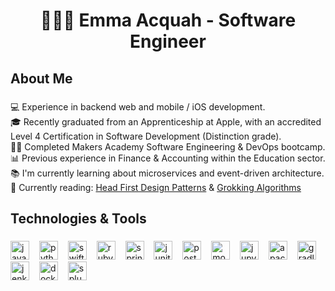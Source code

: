 <h1 align="center">👩🏾‍💻 Emma Acquah - Software Engineer</h1>

<h2 align="left">About Me</h2>

###

<p align="left">
💻 Experience in backend web and mobile / iOS development.<br>
🎓 Recently graduated from an Apprenticeship at Apple, with an accredited <br>
  Level 4 Certification in Software Development (Distinction grade).<br>
💪🏾 Completed Makers Academy Software Engineering & DevOps bootcamp.<br>
📊 Previous experience in Finance & Accounting within the Education sector.<br>
📚 I'm currently learning about microservices and event-driven architecture.<br>
📖 Currently reading: <a href="https://www.oreilly.com/library/view/head-first-design/9781492077992/">Head First Design Patterns</a> & <a href="https://www.oreilly.com/library/view/grokking-algorithms-second/9781633438538/">Grokking Algorithms</a>
</p>

###

<h2 align="left">Technologies & Tools</h2>

###

<div align="left">
  <img src="https://img.shields.io/badge/Java-ED8B00?style=for-the-badge&logo=openjdk&logoColor=white" height="30" alt="java logo"  />
  <img width="8" />
  <img src="https://img.shields.io/badge/Python-3776AB?logo=python&logoColor=white&style=for-the-badge" height="30" alt="python logo"  />
  <img width="8" />
  <img src="https://img.shields.io/badge/Swift-F05138?logo=swift&logoColor=white&style=for-the-badge" height="30" alt="swift logo"  />
  <img width="8" />
  <img src="https://img.shields.io/badge/Ruby-CC342D?logo=ruby&logoColor=white&style=for-the-badge" height="30" alt="ruby logo"  />
  <img width="8" />
  <img src="https://img.shields.io/badge/Spring-6DB33F?logo=spring&logoColor=black&style=for-the-badge" height="30" alt="spring logo"  />
  <img width="8" />
  <img src="https://img.shields.io/badge/JUnit5-%2325A162?logo=junit5&logoColor=white&style=for-the-badge" height="30" alt="junit5 logo"  />
  <img width="8" />
  <img src="https://img.shields.io/badge/PostgreSQL-4169E1?logo=postgresql&logoColor=white&style=for-the-badge" height="30" alt="postgresql logo"  />
  <img width="8" />
  <img src="https://img.shields.io/badge/MongoDB-47A248?logo=mongodb&logoColor=white&style=for-the-badge" height="30" alt="mongodb logo"  />
  <img width="8" />
  <img src="https://img.shields.io/badge/Jupyter-F37626?logo=jupyter&logoColor=black&style=for-the-badge" height="30" alt="jupyter logo"  />
  <img width="8" />
  <img src="https://img.shields.io/badge/Apache Maven-C71A36?logo=apachemaven&logoColor=white&style=for-the-badge" height="30" alt="apachemaven logo"  />
  <img width="8" />
  <img src="https://img.shields.io/badge/Gradle-02303A?logo=gradle&logoColor=white&style=for-the-badge" height="30" alt="gradle logo"  />
  <img width="8" />
  <img src="https://img.shields.io/badge/Jenkins-D24939?logo=jenkins&logoColor=white&style=for-the-badge" height="30" alt="jenkins logo"  />
  <img width="8" />
  <img src="https://img.shields.io/badge/Docker-2496ED?logo=docker&logoColor=white&style=for-the-badge" height="30" alt="docker logo"  />
  <img width="8" />
  <img src="https://img.shields.io/badge/splunk-%23000000.svg?style=for-the-badge&logo=splunk&logoColor=white" height="30" alt="splunk logo"  />
</div>

###

